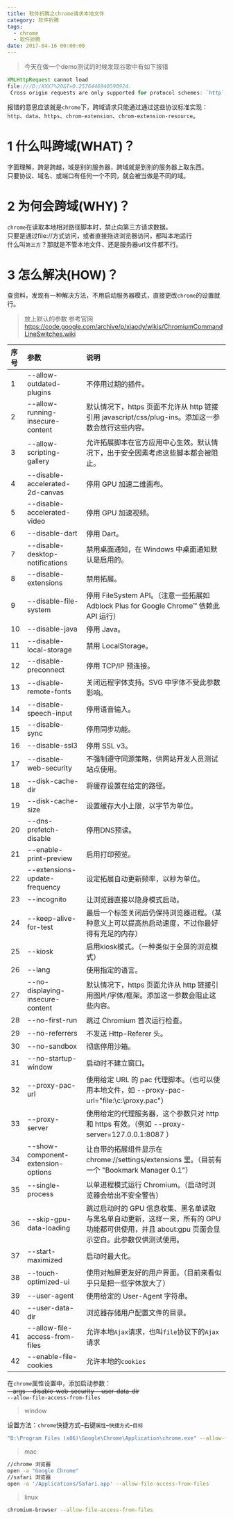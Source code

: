 ```yaml
---
title: 软件折腾之chrome请求本地文件
category: 软件折腾
tags:
  - chrome
  - 软件折腾
date: 2017-04-16 00:00:00
---
```


> 今天在做一个demo测试的时候发现谷歌中有如下报错

```javascript
XMLHttpRequest cannot load 
file:///D:/XXX?%20&T=0.2576446940590924.
 Cross origin requests are only supported for protocol schemes: `http`, `data`,` chrome`, `chrome-extension`, `https`.
```

<!-- more -->

报错的意思应该就是`chrome`下，跨域请求只能通过通过这些协议标准实现：`http`、`data`、`https`、`chrom-extension`、`chrom-extension-resource`。

# 1 什么叫跨域(WHAT)？

 字面理解，跨是跨越，域是别的服务器，跨域就是到别的服务器上取东西。  
 只要协议、域名、或端口有任何一个不同，就会被当做是不同的域。

# 2 为何会跨域(WHY)？

  `chrome`在读取本地相对路径脚本时，禁止向第三方请求数据。  
 只要是通过file://方式访问，或者直接拖进浏览器访问，都叫本地运行  
 什么叫`第三方`？那就是不管本地文件、还是服务器url文件都不行。  

# 3 怎么解决(HOW)？

查资料，发现有一种解决方法，不用启动服务器模式，直接更改`chrome`的设置就行。   
> 放上默认的参数 参考官网<https://code.google.com/archive/p/xiaody/wikis/ChromiumCommandLineSwitches.wiki>  

| 序号 | 参数 | 说明 |
|:-------|:-------|:-------| 
| 1 | --allow-outdated-plugins | 不停用过期的插件。|
| 2 | --allow-running-insecure-content | 默认情况下，https 页面不允许从 http 链接引用 javascript/css/plug-ins。添加这一参数会放行这些内容。| 
| 3 | --allow-scripting-gallery | 允许拓展脚本在官方应用中心生效。默认情况下，出于安全因素考虑这些脚本都会被阻止。|
| 4 | --disable-accelerated-2d-canvas | 停用 GPU 加速二维画布。| 
| 5 | --disable-accelerated-video | 停用 GPU 加速视频。|
| 6 | --disable-dart | 停用 Dart。|
| 7 | --disable-desktop-notifications | 禁用桌面通知，在 Windows 中桌面通知默认是启用的。| 
| 8 | --disable-extensions | 禁用拓展。 |
| 9 | --disable-file-system | 停用 FileSystem API。（注意一些拓展如 Adblock Plus for Google Chrome™ 依赖此 API 运行）|
| 10 | --disable-java | 停用 Java。| 
| 11 | --disable-local-storage | 禁用 LocalStorage。 | 
| 12 | --disable-preconnect | 停用 TCP/IP 预连接。| 
| 13 | --disable-remote-fonts | 关闭远程字体支持。SVG 中字体不受此参数影响。| 
| 14 | --disable-speech-input | 停用语音输入。|
| 15 | --disable-sync | 停用同步功能。| 
| 16 | --disable-ssl3 | 停用 SSL v3。| 
| 17 | --disable-web-security | 不强制遵守同源策略，供网站开发人员测试站点使用。| 
| 18 | --disk-cache-dir | 将缓存设置在给定的路径。| 
| 19 | --disk-cache-size | 设置缓存大小上限，以字节为单位。| 
| 20 | --dns-prefetch-disable | 停用DNS预读。| 
| 21 | --enable-print-preview | 启用打印预览。| 
| 22 | --extensions-update-frequency | 设定拓展自动更新频率，以秒为单位。 | 
| 23 | --incognito | 让浏览器直接以隐身模式启动。|
| 24 | --keep-alive-for-test | 最后一个标签关闭后仍保持浏览器进程。（某种意义上可以提高热启动速度，不过你最好得有充足的内存）| 
| 25 | --kiosk | 启用kiosk模式。（一种类似于全屏的浏览模式）| 
| 26 | --lang | 使用指定的语言。| 
| 27 | --no-displaying-insecure-content | 默认情况下，https 页面允许从 http 链接引用图片/字体/框架。添加这一参数会阻止这些内容。| 
| 28 | --no-first-run | 跳过 Chromium 首次运行检查。|
| 29 | --no-referrers | 不发送 Http-Referer 头。| 
| 30 | --no-sandbox | 彻底停用沙箱。|
| 31 | --no-startup-window | 启动时不建立窗口。|
| 32 | --proxy-pac-url | 使用给定 URL 的 pac 代理脚本。（也可以使用本地文件，如 --proxy-pac-url="file:\\c:\proxy.pac"）| 
| 33 | --proxy-server | 使用给定的代理服务器，这个参数只对 http 和 https 有效。（例如 --proxy-server=127.0.0.1:8087 ）|
| 34 | --show-component-extension-options | 让自带的拓展组件显示在 chrome://settings/extensions 里。（目前有一个 "Bookmark Manager 0.1"）| 
| 35 | --single-process | 以单进程模式运行 Chromium。（启动时浏览器会给出不安全警告）| 
| 36 | --skip-gpu-data-loading | 跳过启动时的 GPU 信息收集、黑名单读取与黑名单自动更新，这样一来，所有的 GPU 功能都可供使用，并且 about:gpu 页面会显示空白。此参数仅供测试使用。|
|37 |--start-maximized | 启动时最大化。| 
| 38 | --touch-optimized-ui | 使用对触屏更友好的用户界面。（目前来看似乎只是把一些字体放大了）| 
| 39 | --user-agent | 使用给定的 User-Agent 字符串。|
| 40 | --user-data-dir | 浏览器存储用户配置文件的目录。|
| 41 | --allow-file-access-from-files | 允许本地`Ajax`请求，也叫`file`协议下的`Ajax`请求 |
| 42 | --enable-file-cookies | 允许本地的`cookies` |


在`chrome`属性设置中，添加启动参数：   
~~--args --disable-web-security  --user-data-dir~~  
`--allow-file-access-from-files`  

> window

设置方法：`chrome`快捷方式–右键`属性`–`快捷方式`–`目标`
```bash
"D:\Program Files (x86)\Google\Chrome\Application\chrome.exe" --allow-file-access-from-files
```

> mac

```bash
//chrome 浏览器
open -a "Google Chrome" 
//safari 浏览器 
open -a '/Applications/Safari.app' --allow-file-access-from-files
```

> linux

```bash
chromium-browser --allow-file-access-from-files  
```